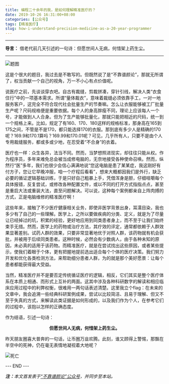 ```yaml
---
title: 编程二十余年的我，是如何理解精准医疗的？
date: 2019-10-26 16:31:00+08:00
categories: [公众号]
tags: [精准医疗]
slug: how-i-understand-precision-medicine-as-a-20-year-programmer
---
```


---

**导言：** 借老代前几天引述的一句诗：但愿世间人无病，何惜架上药生尘。

---

![题图](/uploads/2019/1026/btc.png)

这是个很大的题目，我过去是不敢写的。但既然说了是“不靠谱颜论”，那就无所谓了，权当贡献一个自己的视角，万一不小心有点价值呢。

说医疗之前，先谈谈穿衣吧。自古有裁缝，剪裁拼凑，穿针引线，解决人类“衣食住行”中的一项基本需求。所谓“量体裁衣”，意味着裁缝必须依靠手工，一对一地服务客户，这完全不符合现代社会批量生产的节奏嘛。怎么让衣服能够被工厂批量生产呢？尺码规格便是重要依据。每个人的身高胖瘦不同，理论上应该每人一个号，才能做到人人合身。但为了生产能够批量化，那就只能把相近的尺码，统一到一个规格上来。比如，规定了有160、170、180这样的规格标准，那身高在165到175之间，不管是不是170，都只能选择170的衣服。那到底有多少人是精确的170呢？169.9和170.1算吗？169.99和170.01呢？可见，几乎所有人，只要不是由个人专用裁缝服务，都或多或少地，在忍受着“不合身”的衣着。

医疗也一样：众生各异，法当不同。然而，当梦想照进现实，却往往只能从权。作为程序员，多年来难免总会被当成修电脑的，无奈地接受各种使命召唤。然而，纵然行“医”多年，我们也很少会信心满满地说“您这电脑是患了某某症，我这刚好有付方子，您让它早晚冲服，咱一个疗程后看看”，想来大概都因我们是外行，缺乏必要的循证逻辑基础训练，于是只好自己粗暴上手，凭借浑身是胆，仔细咀嚼每个具体报错，反复尝试，或修改各种配置文件，或以不同的打开方式指指点点，甚至是重启大法或重装大法，直至问题解决。可以说，这种每个案例都亲自上阵肉搏的方式，正是电脑维修的精准医疗啊！

这些年来，接触了不少医疗健康相关业务，即使非医学背景出身，耳濡目染，我也多少有了自己的一些理解。医学上，之所以要做疾病的分类、定义，就是为了尽量让已经掉过的坑，积累的经验，更好地应用到同类患者身上，而不至于让我们始终束手无措。然而，医学上的药物或治疗方法，其疗效的评定，通常都依赖于人群效果显著差别。试药人群的效果，只要非常显著地优于对照人群，该药物就有机会获批，并被用于后续同类患者。这种时候，必然会有少数病人，由于各种未知的原因，未必真的适用于该药物。而精准医疗，就是在尝试找出这些原因，或者某些提示，使我们着眼于个体，更有把握地提前选出适合每个个体的医疗决策。我们努力开发和优化各类检测方法，来帮助细分患者人群，为的就是那个美好愿景：让每个患者都能获得最大受益。

当然，精准医疗并不是要否定传统循证医疗的逻辑，相反，它们其实是整个医疗体系在本质上相通、而形式上互补的两面。这其中涉及各种科研数字的解读和相应临床应用过程中的利弊权衡，很难用一两句话表述清楚。这里我立个flag：在未来的文章中，我会追溯一些经典科研案例成果，尝试以比较简洁、且易于理解、但又不至于失真的方式，来解读此类证据是如何形成的，以及我们作为个人，在参考它们的过程中，该抱以怎样的正确态度。

作为结语，引述一句诗：

<center><b>但愿世间人无病，何惜架上药生尘。</b></center>

昨天朋友圈喜大普奔的一句话，让币圈万韭欢腾。此刻，谁又顾得上警惕，那飘在半空中的死神，仍在毫无表情地凝视着大地呢？

![死亡](/uploads/2019/1026/death.jpg)

<div class="p-5 text-center">--- END ---</div>

<i><b>注：</b>本文首发表于[“不靠谱颜论”公众号](https://mp.weixin.qq.com/s/MjKImrH2aaDHJfd7hHZkdA)，并同步至本站。</i>
